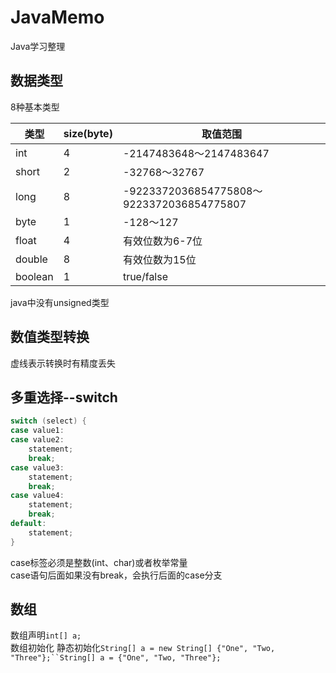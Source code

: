 # JavaMemo

Java学习整理

## 数据类型

8种基本类型

| 类型      | size(byte) | 取值范围                |
| --------- | ---------- | ----------------------- |
| int       | 4          | -2147483648～2147483647 |
| short     | 2          | -32768～32767           |
| long      | 8          | -9223372036854775808～9223372036854775807 |
| byte      | 1          | -128～127               |
| float     | 4          | 有效位数为6-7位         |
| double    | 8          | 有效位数为15位          |
| boolean   | 1          | true/false              |
java中没有unsigned类型

## 数值类型转换

虚线表示转换时有精度丢失

## 多重选择--switch
```c
switch (select) {
case value1:
case value2:
    statement;
    break;
case value3:
    statement;
    break;
case value4:
    statement;
    break;
default:
    statement;
}
```
case标签必须是整数(int、char)或者枚举常量  
case语句后面如果没有break，会执行后面的case分支

## 数组
数组声明`int[] a;`  
数组初始化 
静态初始化`String[] a = new String[] {"One", "Two, "Three"};``String[] a = {"One", "Two, "Three"};`
